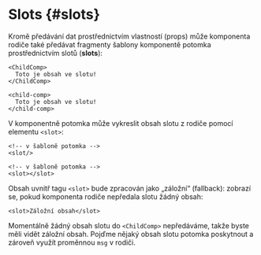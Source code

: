 # Slots {#slots}

Kromě předávání dat prostřednictvím vlastností (props) může komponenta rodiče také předávat fragmenty šablony komponentě potomka prostřednictvím slotů (**slots**):

<div class="sfc">

```vue-html
<ChildComp>
  Toto je obsah ve slotu!
</ChildComp>
```

</div>
<div class="html">

```vue-html
<child-comp>
  Toto je obsah ve slotu!
</child-comp>
```

</div>

V komponentně potomka může vykreslit obsah slotu z rodiče pomocí elementu `<slot>`:

<div class="sfc">

```vue-html
<!-- v šabloně potomka -->
<slot/>
```

</div>
<div class="html">

```vue-html
<!-- v šabloně potomka -->
<slot></slot>
```

</div>

Obsah uvnitř tagu `<slot>` bude zpracován jako „záložní“ (fallback): zobrazí se, pokud komponenta rodiče nepředala slotu žádný obsah:

```vue-html
<slot>Záložní obsah</slot>
```

Momentálně žádný obsah slotu do `<ChildComp>` nepředáváme, takže byste měli vidět záložní obsah. Pojďme nějaký obsah slotu potomka poskytnout a zároveň využít proměnnou `msg` v rodiči.
